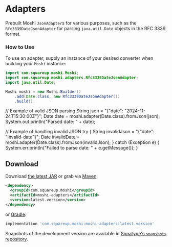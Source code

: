 Adapters
===================

Prebuilt Moshi `JsonAdapter`s for various purposes, such as the `Rfc3339DateJsonAdapter` for parsing `java.util.Date` objects in the RFC 3339 format.

### How to Use
To use an adapter, supply an instance of your desired converter when building your `Moshi` instance:

```java
import com.squareup.moshi.Moshi;
import com.squareup.moshi.adapters.Rfc3339DateJsonAdapter;
import java.util.Date;

Moshi moshi = new Moshi.Builder()
    .add(Date.class, new Rfc3339DateJsonAdapter())
    .build();
```

// Example of valid JSON parsing
String json = "{\"date\": \"2024-11-24T15:30:00Z\"}";
Date date = moshi.adapter(Date.class).fromJson(json);
System.out.println("Parsed date: " + date);

// Example of handling invalid JSON
try {
    String invalidJson = "{\"date\": \"invalid-date\"}";
    Date invalidDate = moshi.adapter(Date.class).fromJson(invalidJson);
} catch (Exception e) {
    System.err.println("Failed to parse date: " + e.getMessage());
}

Download
--------

Download [the latest JAR][1] or grab via [Maven][2]:
```xml
<dependency>
  <groupId>com.squareup.moshi</groupId>
  <artifactId>moshi-adapters</artifactId>
  <version>latest.version</version>
</dependency>
```
or [Gradle][2]:
```groovy
implementation 'com.squareup.moshi:moshi-adapters:latest.version'
```

Snapshots of the development version are available in [Sonatype's `snapshots` repository][snap].



 [1]: https://search.maven.org/remote_content?g=com.squareup.moshi&a=moshi-adapters&v=LATEST
 [2]: http://search.maven.org/#search%7Cga%7C1%7Cg%3A%22com.squareup.moshi%22%20a%3A%22moshi-adapters%22
 [snap]: https://s01.oss.sonatype.org/content/repositories/snapshots/com/squareup/moshi/moshi-adapters/
